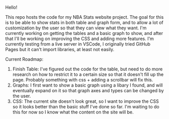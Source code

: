 Hello!

This repo hosts the code for my NBA Stats website project. The goal for this is to be able to show stats in both table and graph form, and to allow a lot of customization by the user so that they can view what they want. I'm currently working on getting the tables and a basic graph to show, and after that I'll be working on improving the CSS and adding more features. I'm currently testing from a live server in VSCode, I originally tried GitHub Pages but it can't import libraries, at least not easily.

Current Roadmap:
1. Finish Table: I've figured out the code for the table, but need to do more research on how to restrict it to a certain size so that it doesn't fill up the page. Probably something with css + adding a scrollbar will fix this. 
2. Graphs: I first want to show a basic graph using a libary I found, and will eventually expand on it so that graph axes and types can be changed by the user.
3. CSS: The current site doesn't look great, so I want to improve the CSS so it looks better than the basic stuff I've done so far. I'm waiting to do this for now so I know what the content on the site will be.
